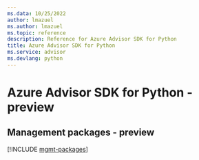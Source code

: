 ```yaml
---
ms.data: 10/25/2022
author: lmazuel
ms.author: lmazuel
ms.topic: reference
description: Reference for Azure Advisor SDK for Python
title: Azure Advisor SDK for Python
ms.service: advisor
ms.devlang: python
---
```

# Azure Advisor SDK for Python - preview

## Management packages - preview
[!INCLUDE [mgmt-packages](advisor-mgmt-index.md)]
